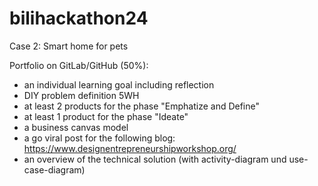 # bilihackathon24
Case 2: Smart home for pets

Portfolio on GitLab/GitHub (50%):
- an individual learning goal including reflection
- DIY problem definition 5WH
- at least 2 products for the phase "Emphatize and Define"
- at least 1 product for the phase "Ideate"
- a business canvas model
- a go viral post for the following blog: https://www.designentrepreneurshipworkshop.org/
- an overview of the technical solution (with activity-diagram und use-case-diagram)
